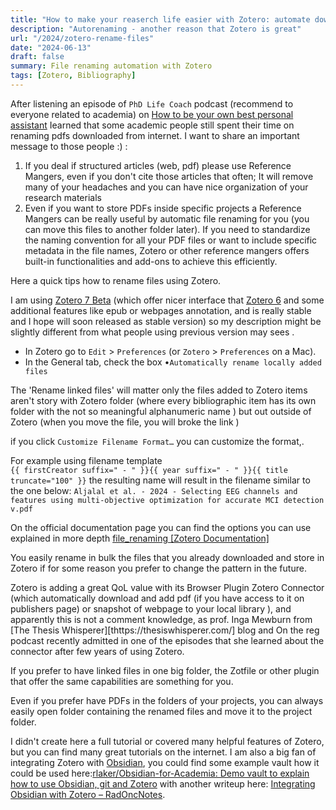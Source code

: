 ```yaml
---
title: "How to make your reaserch life easier with Zotero: automate download and renamingfiles"
description: "Autorenaming - another reason that Zotero is great"
url: "/2024/zotero-rename-files"
date: "2024-06-13"
draft: false
summary: File renaming automation with Zotero
tags: [Zotero, Bibliography]
---
```


After listening an episode of `PhD Life Coach` podcast (recommend to everyone related to academia) on [How to be your own best personal assistant](https://thephdlifecoach.buzzsprout.com/1992545/15220518-2-39-how-to-be-your-own-best-personal-assistant) Iearned that some academic people still spent their time on renaming pdfs downloaded from internet. I want to share an important message to those people :) :  

1. If you deal if structured articles (web, pdf) please use Reference Mangers, even if you don't cite those articles that often; It will remove many of your headaches and you can have nice organization of your research materials
2. Even if you want to store PDFs inside specific projects a Reference Mangers can be really useful by automatic file renaming for you (you can move this files to another folder later). If you need to standardize the naming convention for all your PDF files or want to include specific metadata in the file names, Zotero or other reference mangers offers built-in functionalities and add-ons to achieve this efficiently.

Here a quick tips how to rename files using Zotero.

I am using [Zotero 7 Beta](https://www.zotero.org/support/beta_builds) (which offer nicer interface that [Zotero 6](https://www.zotero.org/download/)  and some additional features like epub or webpages annotation, and is really stable and I hope will soon released as stable version) so my description might be slightly different from what people using previous version may sees .

- In Zotero go to `Edit` > `Preferences` (or `Zotero` > `Preferences` on a Mac).
- In the General tab, check the box •`Automatically rename locally added files`

The 'Rename linked files' will matter only the files added to Zotero items aren't story with Zotero folder (where every bibliographic item has its own folder with the not so meaningful alphanumeric name ) but out outside of Zotero (when you move the file, you will broke the link )

if you click `Customize Filename Format…` you can customize the format,.

For example using filename template  
`{{ firstCreator suffix=" - " }}{{ year suffix=" - " }}{{ title truncate="100" }}` the resulting name will result in the filename similar to the one below:
`Aljalal et al. - 2024 - Selecting EEG channels and features using multi-objective optimization for accurate MCI detection v.pdf`

On the official documentation page you can find the options you can use explained in more depth [file_renaming \[Zotero Documentation\]](https://www.zotero.org/support/file_renaming)

You easily rename in bulk the files that you already downloaded and store in Zotero if for some reason you prefer to change the pattern in the future.

  Zotero is  adding a great QoL value  with its Browser Plugin Zotero Connector (which automatically  download and add pdf (if you have access to it on publishers page) or snapshot of webpage to your local library ), and apparently this is not a comment knowledge, as prof. Inga Mewburn from [The Thesis Whisperer][thttps://thesiswhisperer.com/] blog and On the reg podcast recently admitted in one of the episodes that she learned about the connector after few years of using Zotero.

If you prefer to have linked files in one big folder, the Zotfile or other plugin that offer the same capabilities are something for you.

Even if you prefer have PDFs in the folders of your projects, you can always easily open folder containing the renamed files and move it to the project folder.

I didn't create here a full tutorial or covered many helpful features of Zotero, but you can find many great tutorials on the internet. I am also a big fan of integrating Zotero with [Obsidian](https://obsidian.md/), you could find some example vault how it could be used here:[rlaker/Obsidian-for-Academia: Demo vault to explain how to use Obsidian, git and Zotero](https://github.com/rlaker/Obsidian-for-Academia) with another writeup here: [Integrating Obsidian with Zotero – RadOncNotes](https://radoncnotes.com/2024/03/08/integrating-obsidian-with-zotero/).
